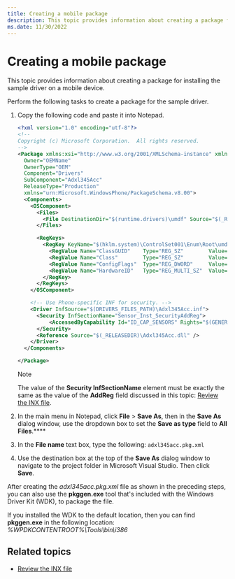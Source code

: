 ```yaml
---
title: Creating a mobile package
description: This topic provides information about creating a package for installing the sample driver on a mobile device.
ms.date: 11/30/2022
---
```


# Creating a mobile package

This topic provides information about creating a package for installing the sample driver on a mobile device.

Perform the following tasks to create a package for the sample driver.

1. Copy the following code and paste it into Notepad.

   ```XML
   <?xml version="1.0" encoding="utf-8"?>
   <!--
   Copyright (c) Microsoft Corporation.  All rights reserved.
   -->
   <Package xmlns:xsi="http://www.w3.org/2001/XMLSchema-instance" xmlns:xsd="http://www.w3.org/2001/XMLSchema"
     Owner="OEMName"
     OwnerType="OEM"
     Component="Drivers"
     SubComponent="Adxl345Acc"
     ReleaseType="Production"
     xmlns="urn:Microsoft.WindowsPhone/PackageSchema.v8.00">
     <Components>
       <OSComponent>
         <Files>
           <File DestinationDir="$(runtime.drivers)\umdf" Source="$(_RELEASEDIR)\Adxl345Acc.dll" />
         </Files>

         <RegKeys>
           <RegKey KeyName="$(hklm.system)\ControlSet001\Enum\Root\umdf2\Adxl345Acc">
             <RegValue Name="ClassGUID"    Type="REG_SZ"        Value="{5175D334-C371-4806-B3BA-71FD53C9258D}"  />
             <RegValue Name="Class"        Type="REG_SZ"        Value="Sensor" />
             <RegValue Name="ConfigFlags"  Type="REG_DWORD"     Value="00000020"  />
             <RegValue Name="HardwareID"   Type="REG_MULTI_SZ"  Value="umdf2\Adxl345Acc"  />
           </RegKey>
         </RegKeys>
       </OSComponent>

       <!-- Use Phone-specific INF for security. -->
       <Driver InfSource="$(DRIVERS_FILES_PATH)\Adxl345Acc.inf">
         <Security InfSectionName="Sensor_Inst_SecurityAddReg">
             <AccessedByCapability Id="ID_CAP_SENSORS" Rights="$(GENERIC_READ)$(GENERIC_EXECUTE)" />
         </Security>
         <Reference Source="$(_RELEASEDIR)\Adxl345Acc.dll" />
       </Driver>
     </Components>

   </Package>
   ```

   >[!NOTE]
   > The value of the **Security InfSectionName** element must be exactly the same as the value of the **AddReg** field discussed in this topic: [Review the INX file](review-and-revise-the-inf-file.md).

1. In the main menu in Notepad, click **File** &gt; **Save As**, then in the **Save As** dialog window, use the dropdown box to set the **Save as type** field to **All Files**.****

1. In the **File name** text box, type the following: `adxl345acc.pkg.xml`

1. Use the destination box at the top of the **Save As** dialog window to navigate to the project folder in Microsoft Visual Studio. Then click **Save**.

After creating the *adxl345acc.pkg.xml* file as shown in the preceding steps, you can also use the **pkggen.exe** tool that's included with the Windows Driver Kit (WDK), to package the file.

If you installed the WDK to the default location, then you can find **pkggen.exe** in the following location: *%WPDKCONTENTROOT%\Tools\bin\i386*

## Related topics

- [Review the INX file](review-and-revise-the-inf-file.md)
